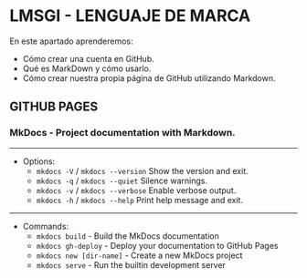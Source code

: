 # LMSGI - LENGUAJE DE MARCA

En este apartado aprenderemos:

  * Cómo crear una cuenta en GitHub.
  * Qué es MarkDown y cómo usarlo.
  * Cómo crear nuestra propia página de GitHub utilizando Markdown.

## GITHUB PAGES

### MkDocs - Project documentation with Markdown.
-----
* Options:
    * `mkdocs -V` / `mkdocs --version`  Show the version and exit.
    * `mkdocs -q` / `mkdocs --quiet`    Silence warnings.
    * `mkdocs -v` / `mkdocs --verbose`  Enable verbose output.
    * `mkdocs -h` / `mkdocs --help`     Print help message and exit.
------
* Commands:
    * `mkdocs build`  -  Build the MkDocs documentation
    * `mkdocs gh-deploy`  -  Deploy your documentation to GitHub Pages
    * `mkdocs new [dir-name]`  -  Create a new MkDocs project
    * `mkdocs serve`  -  Run the builtin development server

